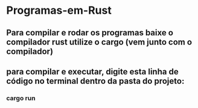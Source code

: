# Programas-em-Rust
## Para compilar e rodar os programas baixe o compilador rust utilize o cargo (vem junto com o compilador) ## 
## para compilar e executar, digite esta linha de código no terminal dentro da pasta do projeto: ##
### cargo run ###

